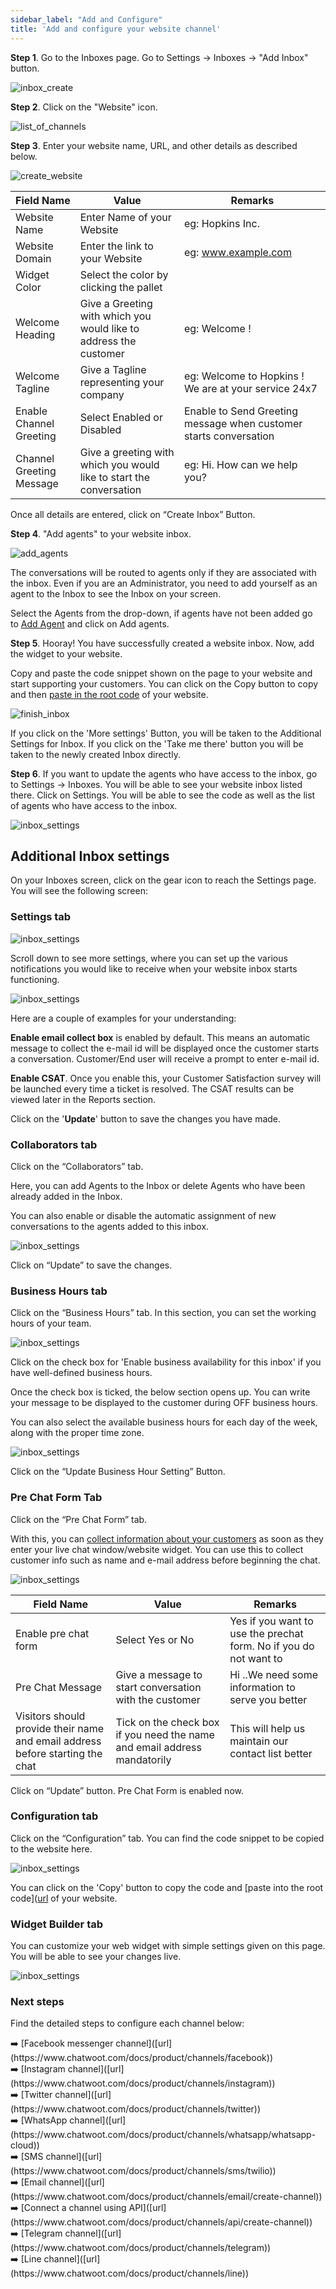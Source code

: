 ```yaml
---
sidebar_label: "Add and Configure"
title: 'Add and configure your website channel'
---
```


**Step 1**. Go to the Inboxes page. Go to Settings → Inboxes → "Add Inbox" button.

![inbox_create](./images/add-inbox.png)

**Step 2**. Click on the "Website" icon.

![list_of_channels](./images/list_of_channels.png)

**Step 3**. Enter your website name, URL, and other details as described below. 

![create_website](./images/add-website-inbox-details.png)

| Field Name | Value | Remarks |
| --- | --- | --- |
| Website Name | Enter Name of your Website | eg: Hopkins Inc. |
| Website Domain | Enter the link to your Website | eg: www.example.com |
| Widget Color | Select the color by clicking the pallet |  |
| Welcome Heading | Give a Greeting with which you would like to address the customer | eg: Welcome ! |
| Welcome Tagline | Give a Tagline representing your company | eg: Welcome to Hopkins ! We are at your service 24x7 |
| Enable Channel Greeting | Select Enabled or Disabled | Enable to Send Greeting message when customer starts conversation |
| Channel Greeting Message | Give a greeting with which you would like to start the conversation | eg: Hi. How can we help you? |

Once all details are entered, click on “Create Inbox” Button.

**Step 4**. "Add agents" to your website inbox.

![add_agents](./images/add-agents-to-website-inbox.png)

The conversations will be routed to agents only if they are associated with the inbox. Even if you are an Administrator, you need to add yourself as an agent to the Inbox to see the Inbox on your screen. 

Select the Agents from the drop-down, if agents have not been added go to [Add Agent](https://www.chatwoot.com/docs/user-guide/add-agent-settings) and click on Add agents.

**Step 5**. Hooray! You have successfully created a website inbox. Now, add the widget to your website.

Copy and paste the code snippet shown on the page to your website and start supporting your customers. You can click on the Copy button to copy and then [paste in the root code](https://www.chatwoot.com/docs/user-guide/setting-up-chatwootwidget#root-file-of-website) of your website.

![finish_inbox](./images/inbox-is-ready.png)

If you click on the 'More settings' Button, you will be taken to the Additional Settings for Inbox. If you click on the 'Take me there' button you will be taken to the newly created Inbox directly.

**Step 6**. If you want to update the agents who have access to the inbox, go to Settings → Inboxes. You will be able to see your website inbox listed there. Click on Settings. You will be able to see the code as well as the list of agents who have access to the inbox.

![inbox_settings](./images/inbox_settings.png)


## Additional Inbox settings

On your Inboxes screen, click on the gear icon to reach the Settings page. You will see the following screen:

### Settings tab

![inbox_settings](./images/basic-inbox-settings.png)

Scroll down to see more settings, where you can set up the various notifications you would like to receive when your website inbox starts functioning. 

![inbox_settings](./images/more-settings.png)

Here are a couple of examples for your understanding:

**Enable email collect box** is enabled by default. This means an automatic message to collect the e-mail id will be displayed once the customer starts a conversation. Customer/End user will receive a prompt to enter e-mail id.

**Enable CSAT**. Once you enable this, your Customer Satisfaction survey will be launched every time a ticket is resolved. The CSAT results can be viewed later in the Reports section. 

Click on the '**Update**' button to save the changes you have made.

### Collaborators tab

Click on the “Collaborators” tab. 

Here, you can add Agents to the Inbox or delete Agents who have been already added in the Inbox.

You can also enable or disable the automatic assignment of new conversations to the agents added to this inbox.

![inbox_settings](./images/collaborators.png)

Click on “Update” to save the changes.

### Business Hours tab

Click on the “Business Hours” tab. In this section, you can set the working hours of your team.

![inbox_settings](./images/business-hours-setting.png)

Click on the check box for 'Enable business availability for this inbox' if you have well-defined business hours. 

Once the check box is ticked, the below section opens up. You can write your message to be displayed to the customer during OFF business hours. 

You can also select the available business hours for each day of the week, along with the proper time zone.

![inbox_settings](./images/business-hours-advanced-settings.png)

Click on the “Update Business Hour Setting” Button.

### Pre Chat Form Tab

Click on the “Pre Chat Form” tab. 

With this, you can [collect information about your customers](https://www.chatwoot.com/blog/pre-chat-form-automations/) as soon as they enter your live chat window/website widget. You can use this to collect customer info such as name and e-mail address before beginning the chat.

![inbox_settings](./images/prechatform-setting.png)

| Field Name | Value | Remarks |
| --- | --- | --- |
| Enable pre chat form | Select Yes or No | Yes if you want to use the prechat form. No if you do not want to |
| Pre Chat Message | Give a message to start conversation with the customer | Hi ..We need some information to serve you better |
| Visitors should provide their name and email address before starting the chat | Tick on the check box if you need the name and email address mandatorily | This will help us maintain our contact list better |

Click on “Update” button. Pre Chat Form is enabled now.

### Configuration tab

Click on the “Configuration” tab. You can find the code snippet to be copied to the website here.

![inbox_settings](./images/config.png)

You can click on the 'Copy' button to copy the code and [paste into the root code]([url](https://www.chatwoot.com/docs/user-guide/setting-up-chatwootwidget#root-file-of-website) of your website. 

### Widget Builder tab

You can customize your web widget with simple settings given on this page. You will be able to see your changes live.

![inbox_settings](./images/widget-builder.png)

### Next steps

Find the detailed steps to configure each channel below:

<aside>
➡️ [Facebook messenger channel]([url](https://www.chatwoot.com/docs/product/channels/facebook))

</aside>

<aside>
➡️ [Instagram channel]([url](https://www.chatwoot.com/docs/product/channels/instagram))

</aside>

<aside>
➡️ [Twitter channel]([url](https://www.chatwoot.com/docs/product/channels/twitter))

</aside>

<aside>
➡️ [WhatsApp channel]([url](https://www.chatwoot.com/docs/product/channels/whatsapp/whatsapp-cloud))

</aside>

<aside>
➡️ [SMS channel]([url](https://www.chatwoot.com/docs/product/channels/sms/twilio))

</aside>

<aside>
➡️ [Email channel]([url](https://www.chatwoot.com/docs/product/channels/email/create-channel))

</aside>

<aside>
➡️ [Connect a channel using API]([url](https://www.chatwoot.com/docs/product/channels/api/create-channel))

</aside>

<aside>
➡️ [Telegram channel]([url](https://www.chatwoot.com/docs/product/channels/telegram))

</aside>

<aside>
➡️ [Line channel]([url](https://www.chatwoot.com/docs/product/channels/line))

</aside>
